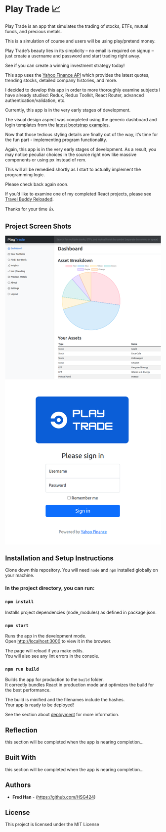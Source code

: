 # Play Trade 📈

Play Trade is an app that simulates the trading of stocks, ETFs, mutual funds, and precious metals.

This is a simulation of course and users will be using play/pretend money.

Play Trade’s beauty lies in its simplicity – no email is required on signup – just create a username and password and start trading right away.

See if you can create a winning investment strategy today!

This app uses the [Yahoo Finance API](https://www.yahoofinanceapi.com/) which provides the latest quotes, trending stocks, detailed company histories, and more.

I decided to develop this app in order to more thoroughly examine subjects I have already studied: Redux, Redux Toolkit, React Router, advanced authentication/validation, etc.

Currently, this app is in the very early stages of development.

The visual design aspect was completed using the generic dashboard and login templates from the [latest bootstrap examples](https://getbootstrap.com/docs/5.1/examples/).

Now that those tedious styling details are finally out of the way, it’s time for the fun part - implementing program functionality.

Again, this app is in the very early stages of development. As a result, you may notice peculiar choices in the source right now like massive components or using px instead of rem.

This will all be remedied shortly as I start to actually implement the programming logic.

Please check back again soon.

If you’d like to examine one of my completed React projects, please see [Travel Buddy Reloaded](https://github.com/HSG424/travel-buddy-reloaded).

Thanks for your time 👍.

## Project Screen Shots

![Dashboard screenshot](/public/ss1.png?raw=true "Dashboard screenshot")
![Login screenshot](/public/ss2.png?raw=true "Login screenshot")

## Installation and Setup Instructions

Clone down this repository. You will need `node` and `npm` installed globally on your machine.

### In the project directory, you can run:

### `npm install`

Installs project dependencies (node_modules) as defined in package.json.

### `npm start`

Runs the app in the development mode.\
Open [http://localhost:3000](http://localhost:3000) to view it in the browser.

The page will reload if you make edits.\
You will also see any lint errors in the console.

### `npm run build`

Builds the app for production to the `build` folder.\
It correctly bundles React in production mode and optimizes the build for the best performance.

The build is minified and the filenames include the hashes.\
Your app is ready to be deployed!

See the section about [deployment](https://facebook.github.io/create-react-app/docs/deployment) for more information.

## Reflection

this section will be completed when the app is nearing completion...

## Built With

this section will be completed when the app is nearing completion...

## Authors

- **Fred Han** - (https://github.com/HSG424)

## License

This project is licensed under the MIT License
